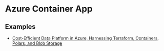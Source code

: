 # Azure Container App

## Examples

- [Cost-Efficient Data Platform in Azure, Harnessing Terraform, Containers, Polars, and Blob Storage](https://betterprogramming.pub/cost-efficient-data-platform-in-azure-harnessing-terraform-cointainers-polars-and-blob-storage-b8633ab90204)
